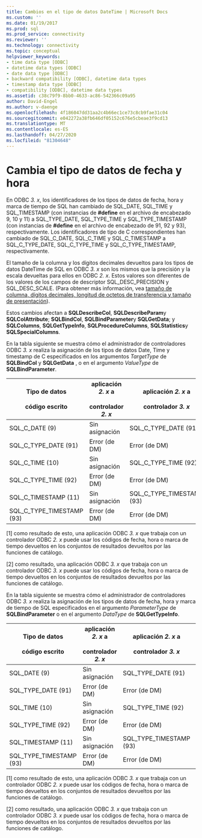 ```yaml
---
title: Cambios en el tipo de datos DateTime | Microsoft Docs
ms.custom: ''
ms.date: 01/19/2017
ms.prod: sql
ms.prod_service: connectivity
ms.reviewer: ''
ms.technology: connectivity
ms.topic: conceptual
helpviewer_keywords:
- time data type [ODBC]
- datetime data types [ODBC]
- date data type [ODBC]
- backward compatibility [ODBC], datetime data types
- timestamp data type [ODBC]
- compatibility [ODBC], datetime data types
ms.assetid: c38c79f9-8bb0-4633-ac86-542366c09a95
author: David-Engel
ms.author: v-daenge
ms.openlocfilehash: 4f186047dd31aa2c4b66ec1ce73c8cb9fae31c04
ms.sourcegitcommit: e042272a38fb646df05152c676e5cbeae3f9cd13
ms.translationtype: MT
ms.contentlocale: es-ES
ms.lasthandoff: 04/27/2020
ms.locfileid: "81304648"
---
```

# <a name="datetime-data-type-changes"></a>Cambia el tipo de datos de fecha y hora
En ODBC *3. x*, los identificadores de los tipos de datos de fecha, hora y marca de tiempo de SQL han cambiado de SQL_DATE, SQL_TIME y SQL_TIMESTAMP (con instancias de **#define** en el archivo de encabezado 9, 10 y 11) a SQL_TYPE_DATE, SQL_TYPE_TIME y SQL_TYPE_TIMESTAMP (con instancias de **#define** en el archivo de encabezado de 91, 92 y 93), respectivamente. Los identificadores de tipo de C correspondientes han cambiado de SQL_C_DATE, SQL_C_TIME y SQL_C_TIMESTAMP a SQL_C_TYPE_DATE, SQL_C_TYPE_TIME y SQL_C_TYPE_TIMESTAMP, respectivamente.  
  
 El tamaño de la columna y los dígitos decimales devueltos para los tipos de datos DateTime de SQL en ODBC *3. x* son los mismos que la precisión y la escala devueltas para ellos en ODBC *2. x*. Estos valores son diferentes de los valores de los campos de descriptor SQL_DESC_PRECISION y SQL_DESC_SCALE. (Para obtener más información, vea [tamaño de columna, dígitos decimales, longitud de octetos de transferencia y tamaño de presentación](../../../odbc/reference/appendixes/column-size-decimal-digits-transfer-octet-length-and-display-size.md)).  
  
 Estos cambios afectan a **SQLDescribeCol**, **SQLDescribeParam**y **SQLColAttribute**; **SQLBindCol**, **SQLBindParameter**y **SQLGetData**; y **SQLColumns**, **SQLGetTypeInfo**, **SQLProcedureColumns**, **SQLStatistics**y **SQLSpecialColumns**.  
  
 En la tabla siguiente se muestra cómo el administrador de controladores ODBC *3. x* realiza la asignación de los tipos de datos Date, Time y timestamp de C especificados en los argumentos *TargetType* de **SQLBindCol** y **SQLGetData** , o en el argumento *ValueType* de **SQLBindParameter**.  
  
|Tipo de datos<br /><br /> código escrito|aplicación *2. x* a<br /><br /> controlador *2. x*|aplicación *2. x* a<br /><br /> controlador *3. x*|aplicación *3. x* a<br /><br /> controlador *2. x*|aplicación *3. x* a<br /><br /> controlador *3. x*|  
|--------------------------------|-----------------------------------|-----------------------------------|-----------------------------------|-----------------------------------|  
|SQL_C_DATE (9)|Sin asignación|SQL_C_TYPE_DATE (91)|Sin asignación [1]|SQL_C_TYPE_DATE (91)|  
|SQL_C_TYPE_DATE (91)|Error (de DM)|Error (de DM)|SQL_C_DATE (9)|Sin asignación [2]|  
|SQL_C_TIME (10)|Sin asignación|SQL_C_TYPE_TIME (92)|Sin asignación [1]|SQL_C_TYPE_TIME (92)|  
|SQL_C_TYPE_TIME (92)|Error (de DM)|Error (de DM)|SQL_C_TIME (10)|Sin asignación [2]|  
|SQL_C_TIMESTAMP (11)|Sin asignación|SQL_C_TYPE_TIMESTAMP (93)|Sin asignación [1]|SQL_C_TYPE_TIMESTAMP (93)|  
|SQL_C_TYPE_TIMESTAMP (93)|Error (de DM)|Error (de DM)|SQL_C_TIMESTAMP (11)|Sin asignación [2]|  
  
 [1] como resultado de esto, una aplicación ODBC *3. x* que trabaja con un controlador ODBC *2. x* puede usar los códigos de fecha, hora o marca de tiempo devueltos en los conjuntos de resultados devueltos por las funciones de catálogo.  
  
 [2] como resultado, una aplicación ODBC *3. x* que trabaja con un controlador ODBC *3. x* puede usar los códigos de fecha, hora o marca de tiempo devueltos en los conjuntos de resultados devueltos por las funciones de catálogo.  
  
 En la tabla siguiente se muestra cómo el administrador de controladores ODBC *3. x* realiza la asignación de los tipos de datos de fecha, hora y marca de tiempo de SQL especificados en el argumento *ParameterType* de **SQLBindParameter** o en el argumento *DataType* de **SQLGetTypeInfo**.  
  
|Tipo de datos<br /><br /> código escrito|aplicación *2. x* a<br /><br /> controlador *2. x*|aplicación *2. x* a<br /><br /> controlador *3. x*|aplicación *3. x* a<br /><br /> controlador *2. x*|aplicación *3. x* a<br /><br /> controlador *3. x*|  
|--------------------------------|-----------------------------------|-----------------------------------|-----------------------------------|-----------------------------------|  
|SQL_DATE (9)|Sin asignación|SQL_TYPE_DATE (91)|Sin asignación [1]|SQL_TYPE_DATE (91)|  
|SQL_TYPE_DATE (91)|Error (de DM)|Error (de DM)|SQL_DATE (9)|Sin asignación [2]|  
|SQL_TIME (10)|Sin asignación|SQL_TYPE_TIME (92)|Sin asignación [1]|SQL_TYPE_TIME (92)|  
|SQL_TYPE_TIME (92)|Error (de DM)|Error (de DM)|SQL_TIME (10)|Sin asignación [2]|  
|SQL_TIMESTAMP (11)|Sin asignación|SQL_TYPE_TIMESTAMP (93)|Sin asignación [1]|SQL_TYPE_TIMESTAMP (93)|  
|SQL_TYPE_TIMESTAMP (93)|Error (de DM)|Error (de DM)|SQL_TIMESTAMP (11)|Sin asignación [2]|  
  
 [1] como resultado de esto, una aplicación ODBC *3. x* que trabaja con un controlador ODBC *2. x* puede usar los códigos de fecha, hora o marca de tiempo devueltos en los conjuntos de resultados devueltos por las funciones de catálogo.  
  
 [2] como resultado, una aplicación ODBC *3. x* que trabaja con un controlador ODBC *3. x* puede usar los códigos de fecha, hora o marca de tiempo devueltos en los conjuntos de resultados devueltos por las funciones de catálogo.
